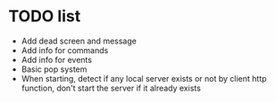 # TODO list
* Add dead screen and message
* Add info for commands
* Add info for events
* Basic pop system
* When starting, detect if any local server exists or not by client http function, don't start the server if it already exists